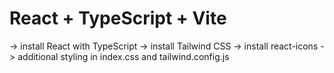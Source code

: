 # React + TypeScript + Vite

-> install React with TypeScript
-> install Tailwind CSS
-> install react-icons
-> additional styling in index.css and tailwind.config.js